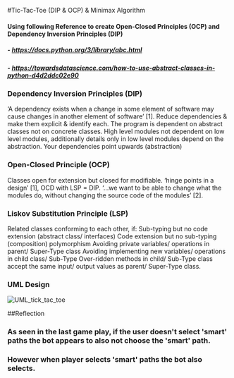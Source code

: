 #Tic-Tac-Toe (DIP & OCP) & Minimax Algorithm

#### Using following Reference to create Open-Closed Principles (OCP) and Dependency Inversion Principles (DIP)
 ##### - https://docs.python.org/3/library/abc.html
 ##### - https://towardsdatascience.com/how-to-use-abstract-classes-in-python-d4d2ddc02e90


### Dependency Inversion Principles (DIP)
‘A dependency exists when a change in some element of software may cause changes in another element of software’ [1].
Reduce dependencies & make them explicit & identify each.
The program is dependent on abstract classes not on concrete classes.
High level modules not dependent on low level modules, additionally details only in low level modules depend on the abstraction.
Your dependencies point upwards (abstraction)


### Open-Closed Principle (OCP)
Classes open for extension but closed for modifiable.
‘hinge points in a design’ [1], OCD with LSP = DIP.
‘…we want to be able to change what the modules do, without changing the source code of the modules’ [2].


### Liskov Substitution Principle (LSP)
Related classes conforming to each other, if:
Sub-typing but no code extension (abstract class/ interfaces)
Code extension but no sub-typing (composition) polymorphism
Avoiding private variables/ operations in parent/ Super-Type class
Avoiding implementing new variables/ operations in child class/ Sub-Type
Over-ridden methods in child/ Sub-Type class accept the same input/ output values as parent/ Super-Type class.


### UML Design
![UML_tick_tac_toe](https://github.com/leakydishes/advanced_algorithms/assets/79079577/c6ea8b91-32cf-472c-a983-32ea1ea894ab)

##Reflection

### As seen in the last game play, if the user doesn't select 'smart' paths the bot appears to also not choose the 'smart' path. 
### However when player selects 'smart' paths the bot also selects. 
